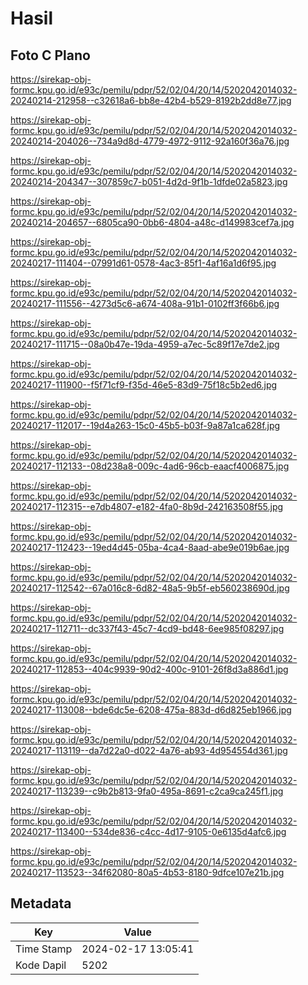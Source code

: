 # Hasil

## Foto C Plano

https://sirekap-obj-formc.kpu.go.id/e93c/pemilu/pdpr/52/02/04/20/14/5202042014032-20240214-212958--c32618a6-bb8e-42b4-b529-8192b2dd8e77.jpg

https://sirekap-obj-formc.kpu.go.id/e93c/pemilu/pdpr/52/02/04/20/14/5202042014032-20240214-204026--734a9d8d-4779-4972-9112-92a160f36a76.jpg

https://sirekap-obj-formc.kpu.go.id/e93c/pemilu/pdpr/52/02/04/20/14/5202042014032-20240214-204347--307859c7-b051-4d2d-9f1b-1dfde02a5823.jpg

https://sirekap-obj-formc.kpu.go.id/e93c/pemilu/pdpr/52/02/04/20/14/5202042014032-20240214-204657--6805ca90-0bb6-4804-a48c-d149983cef7a.jpg

https://sirekap-obj-formc.kpu.go.id/e93c/pemilu/pdpr/52/02/04/20/14/5202042014032-20240217-111404--07991d61-0578-4ac3-85f1-4af16a1d6f95.jpg

https://sirekap-obj-formc.kpu.go.id/e93c/pemilu/pdpr/52/02/04/20/14/5202042014032-20240217-111556--4273d5c6-a674-408a-91b1-0102ff3f66b6.jpg

https://sirekap-obj-formc.kpu.go.id/e93c/pemilu/pdpr/52/02/04/20/14/5202042014032-20240217-111715--08a0b47e-19da-4959-a7ec-5c89f17e7de2.jpg

https://sirekap-obj-formc.kpu.go.id/e93c/pemilu/pdpr/52/02/04/20/14/5202042014032-20240217-111900--f5f71cf9-f35d-46e5-83d9-75f18c5b2ed6.jpg

https://sirekap-obj-formc.kpu.go.id/e93c/pemilu/pdpr/52/02/04/20/14/5202042014032-20240217-112017--19d4a263-15c0-45b5-b03f-9a87a1ca628f.jpg

https://sirekap-obj-formc.kpu.go.id/e93c/pemilu/pdpr/52/02/04/20/14/5202042014032-20240217-112133--08d238a8-009c-4ad6-96cb-eaacf4006875.jpg

https://sirekap-obj-formc.kpu.go.id/e93c/pemilu/pdpr/52/02/04/20/14/5202042014032-20240217-112315--e7db4807-e182-4fa0-8b9d-242163508f55.jpg

https://sirekap-obj-formc.kpu.go.id/e93c/pemilu/pdpr/52/02/04/20/14/5202042014032-20240217-112423--19ed4d45-05ba-4ca4-8aad-abe9e019b6ae.jpg

https://sirekap-obj-formc.kpu.go.id/e93c/pemilu/pdpr/52/02/04/20/14/5202042014032-20240217-112542--67a016c8-6d82-48a5-9b5f-eb560238690d.jpg

https://sirekap-obj-formc.kpu.go.id/e93c/pemilu/pdpr/52/02/04/20/14/5202042014032-20240217-112711--dc337f43-45c7-4cd9-bd48-6ee985f08297.jpg

https://sirekap-obj-formc.kpu.go.id/e93c/pemilu/pdpr/52/02/04/20/14/5202042014032-20240217-112853--404c9939-90d2-400c-9101-26f8d3a886d1.jpg

https://sirekap-obj-formc.kpu.go.id/e93c/pemilu/pdpr/52/02/04/20/14/5202042014032-20240217-113008--bde6dc5e-6208-475a-883d-d6d825eb1966.jpg

https://sirekap-obj-formc.kpu.go.id/e93c/pemilu/pdpr/52/02/04/20/14/5202042014032-20240217-113119--da7d22a0-d022-4a76-ab93-4d954554d361.jpg

https://sirekap-obj-formc.kpu.go.id/e93c/pemilu/pdpr/52/02/04/20/14/5202042014032-20240217-113239--c9b2b813-9fa0-495a-8691-c2ca9ca245f1.jpg

https://sirekap-obj-formc.kpu.go.id/e93c/pemilu/pdpr/52/02/04/20/14/5202042014032-20240217-113400--534de836-c4cc-4d17-9105-0e6135d4afc6.jpg

https://sirekap-obj-formc.kpu.go.id/e93c/pemilu/pdpr/52/02/04/20/14/5202042014032-20240217-113523--34f62080-80a5-4b53-8180-9dfce107e21b.jpg


## Metadata

| Key        | Value               |
| ---------- | ------------------- |
| Time Stamp | 2024-02-17 13:05:41 |
| Kode Dapil | 5202                |



